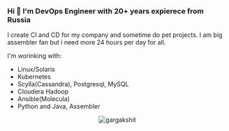 ### Hi 👋 I'm DevOps Engineer with 20+ years expierece from Russia
I create CI and CD for my company and sometime do pet projects. I am big assembler fan but i need more 24 hours per day for all.

I'm worinking with: 
- Linux/Solaris
- Kubernetes
- Scylla(Cassandra), Postgresql, MySQL
- Cloudera Hadoop
- Ansible(Molecula)
- Python and Java, Assembler


<p align="center"><img src="https://github-readme-stats-five-lyart.vercel.app/api?username=bearchik&show_icons=true" alt="gargakshit" /> </p>
